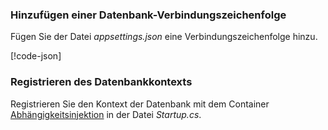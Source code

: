 <a name="cs"></a>
### <a name="add-a-database-connection-string"></a>Hinzufügen einer Datenbank-Verbindungszeichenfolge

Fügen Sie der Datei *appsettings.json* eine Verbindungszeichenfolge hinzu.

[!code-json[](../../tutorials/razor-pages/razor-pages-start/sample/RazorPagesMovie/appsettings_SQLite.json?highlight=8-10)]

<a name="reg"></a>
###  <a name="register-the-database-context"></a>Registrieren des Datenbankkontexts

Registrieren Sie den Kontext der Datenbank mit dem Container [Abhängigkeitsinjektion](xref:fundamentals/dependency-injection) in der Datei *Startup.cs*.